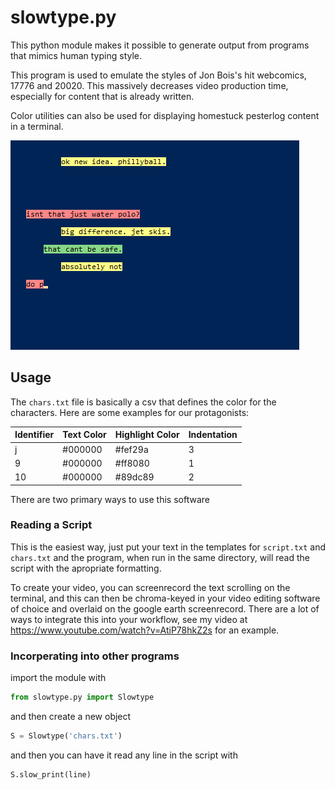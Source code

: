 # slowtype.py

This python module makes it possible to generate
output from programs that mimics human typing style.

This program is used to emulate the styles of
Jon Bois's hit webcomics, 17776 and 20020. 
This massively decreases video production time,
especially for content that is already written.

Color utilities can also be used for displaying 
homestuck pesterlog content in a terminal.

![](./ex1.gif)

## Usage

The `chars.txt` file is basically a csv that defines the color for the characters. Here are some examples for our protagonists:

| Identifier | Text Color | Highlight Color | Indentation |
| --- | --- | --- | --- |
| j | #000000 | #fef29a | 3 | 
| 9 | #000000 | #ff8080 | 1 |
| 10 | #000000 | #89dc89 | 2 |


There are two primary ways to use this software

### Reading a Script

This is the easiest way, just put your text in the
templates for `script.txt` and `chars.txt` and the
program, when run in the same directory, will read
the script with the apropriate formatting.

To create your video, you can screenrecord the text scrolling on the terminal, and this can then be chroma-keyed in your video editing software of choice and overlaid on the google earth screenrecord. There are a lot of ways to integrate this into your workflow, see my video at https://www.youtube.com/watch?v=AtiP78hkZ2s for an example.

### Incorperating into other programs

import the module with

```Python
from slowtype.py import Slowtype
```

and then create a new object

```Python
S = Slowtype('chars.txt')
```

and then you can have it read any line in the script with

```Python
S.slow_print(line)
```